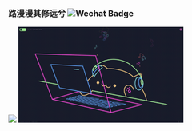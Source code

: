 ### 路漫漫其修远兮  ![Wechat Badge](https://img.shields.io/badge/-zhl1232-7BB32E?style=flat-square&logo=wechat&logoColor=white)

![](https://github-readme-stats.vercel.app/api?username=zhl1232&show_icons=true&theme=radical)
<img src="https://github.com/zhl1232/zhl1232/blob/main/CodingCat.gif?raw=true" height="192" width="330">

<!--
**zhl1232/zhl1232** is a ✨ _special_ ✨ repository because its `README.md` (this file) appears on your GitHub profile.

Here are some ideas to get you started:

- 🔭 I’m currently working on ...
- 🌱 I’m currently learning ...
- 👯 I’m looking to collaborate on ...
- 🤔 I’m looking for help with ...
- 💬 Ask me about ...
- 📫 How to reach me: ...
- 😄 Pronouns: ...
- ⚡ Fun fact: ...
-->
